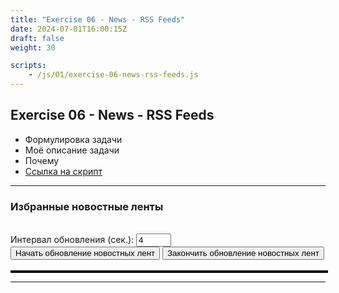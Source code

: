 ```yaml
---
title: "Exercise 06 - News - RSS Feeds"
date: 2024-07-01T16:00:15Z
draft: false
weight: 30

scripts:
    - /js/01/exercise-06-news-rss-feeds.js
---
```



## Exercise 06 - News - RSS Feeds

* Формулировка задачи
* Моё описание задачи
* Почему
* [Ссылка на скрипт](/js/01/exercise-06-news-rss-feeds.js)

---
<style>
/* DivTable.com */
.divTable{
    display: table;
    width: 100%;
}
.divTableRow {
    display: table-row;
}
.divTableHeading {
    background-color: #EEE;
    display: table-header-group;
}
.divTableCell, .divTableHead {
    border: 1px solid #999999;
    display: table-cell;
    padding: 3px 10px;
}
.divTableHeading {
    background-color: #EEE;
    display: table-header-group;
    font-weight: bold;
}
.divTableFoot {
    background-color: #EEE;
    display: table-footer-group;
    font-weight: bold;
}
.divTableBody {
    display: table-row-group;
}
</style>

<h3>Избранные новостные ленты</h3>
<br>
<div>
    <label for = "upda-te-interval">Интервал обновления (сек.):</label>
    <input id = "update-interval" type = "number" value = "4" min = "1" max = "30">
    <br>
    <button class = "button button-success" onclick = "startUpdating()">Начать обновление новостных лент</button>
    <button class = "button button-warning" onclick = "stopUpdating()">Закончить обновление новостных лент</button>
</div>
<br>
<div id = "news-board-container" class = "divTable" style = "width: 100%; border: 2px solid #000;">
    <div class = "divTableBody">
        <div class = "panel panel-primary divTableRow"
        id = "news-board-container-row" style = "display: none">
        </div>
    </div>
</div>

---